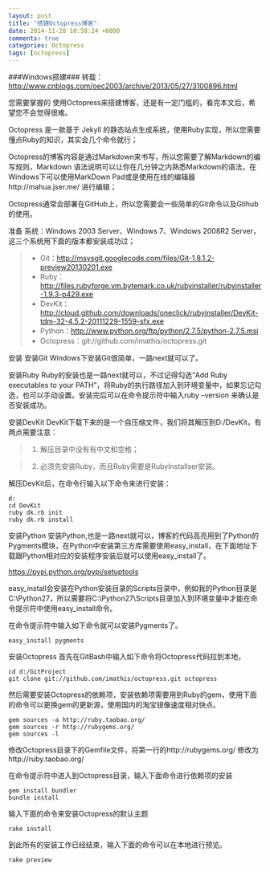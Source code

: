 ```yaml
---
layout: post
title: "搭建Octopress博客"
date: 2014-11-28 10:58:24 +0800
comments: true
categories: Octopress
tags: [octopress]
---
```

###Windows搭建###
转载：http://www.cnblogs.com/oec2003/archive/2013/05/27/3100896.html

您需要掌握的
使用Octopress来搭建博客，还是有一定门槛的，看完本文后，希望您不会觉得很难。

Octopress 是一款基于 Jekyll 的静态站点生成系统，使用Ruby实现，所以您需要懂点Ruby的知识，其实会几个命令就行；
<!-- more -->
Octopress的博客内容是通过Markdown来书写，所以您需要了解Markdown的编写规则，Markdown 语法说明可以让你在几分钟之内熟悉Markdown的语法，在Windows下可以使用MarkDown Pad或是使用在线的编辑器http://mahua.jser.me/ 进行编辑；

Octopress通常会部署在GitHub上，所以您需要会一些简单的Git命令以及Gtihub的使用。

准备
系统：Windows 2003 Server、Windows 7、Windows 2008R2 Server，这三个系统用下面的版本都安装成功过；

> - Git：http://msysgit.googlecode.com/files/Git-1.8.1.2-preview20130201.exe
> - Ruby：http://files.rubyforge.vm.bytemark.co.uk/rubyinstaller/rubyinstaller-1.9.3-p429.exe
> - DevKit：http://cloud.github.com/downloads/oneclick/rubyinstaller/DevKit-tdm-32-4.5.2-20111229-1559-sfx.exe
> - Python：http://www.python.org/ftp/python/2.7.5/python-2.7.5.msi
> - Octopress：git://github.com/imathis/octopress.git

安装
安装Git
Windows下安装Git很简单，一路next就可以了。

安装Ruby
Ruby的安装也是一路next就可以，不过记得勾选“Add Ruby executables to your PATH”，将Ruby的执行路径加入到环境变量中，如果忘记勾选，也可以手动设置。安装完后可以在命令提示符中输入ruby –version 来确认是否安装成功。

安装DevKit
DevKit下载下来的是一个自压缩文件，我们将其解压到D:/DevKit，有两点需要注意：

> 1. 解压目录中没有有中文和空格；

> 2. 必须先安装Ruby，而且Ruby需要是RubyInstallser安装。

解压DevKit后，在命令行输入以下命令来进行安装：
``` 
d: 
cd DevKit
ruby dk.rb init 
ruby dk.rb install
```
安装Python
安装Python,也是一路next就可以，博客的代码高亮用到了Python的Pygments模块，在Python中安装第三方库需要使用easy_install，在下面地址下载跟Python相对应的安装程序安装后就可以使用easy_install了。

https://pypi.python.org/pypi/setuptools

easy_install会安装在Python安装目录的Scripts目录中，例如我的Python目录是C:\Python27，所以需要将C:\Python27\Scripts目录加入到环境变量中才能在命令提示符中使用easy_install命令。

在命令提示符中输入如下命令就可以安装Pygments了。
``` 
easy_install pygments
```
安装Octopress
首先在GitBash中输入如下命令将Octopress代码拉到本地，
``` 
cd d:/GitProject
git clone git://github.com/imathis/octopress.git octopress
```
然后需要安装Octopress的依赖项，安装依赖项需要用到Ruby的gem，使用下面的命令可以更换gem的更新源，使用国内的淘宝镜像速度相对快点。
``` 
gem sources -a http://ruby.taobao.org/
gem sources -r http://rubygems.org/
gem sources -l
```
修改Octopress目录下的Gemfile文件，将第一行的http://rubygems.org/ 修改为http://ruby.taobao.org/

在命令提示符中进入到Octopress目录，输入下面命令进行依赖项的安装
``` 
gem install bundler
bundle install
```
输入下面的命令来安装Octopress的默认主题
``` 
rake install
```
到此所有的安装工作已经结束，输入下面的命令可以在本地进行预览。
``` 
rake preview
```